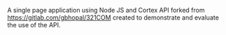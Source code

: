 A single page application using Node JS and Cortex API forked from https://gitlab.com/gbhopal/321COM created to demonstrate and evaluate the use of the API.
